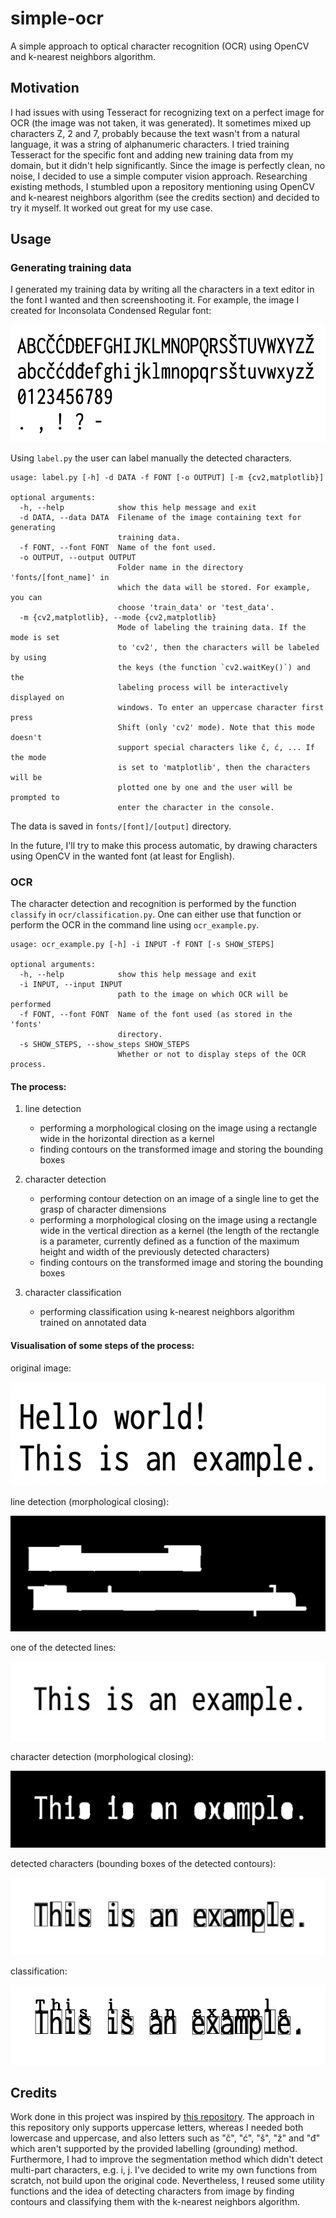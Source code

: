 # simple-ocr

A simple approach to optical character recognition (OCR) using OpenCV and k-nearest neighbors algorithm.

## Motivation

I had issues with using Tesseract for recognizing text on a perfect image for OCR (the image was not taken, it was generated). It sometimes mixed up characters Z, 2 and 7, probably because the text wasn't from a natural language, it was a string of alphanumeric characters. I tried training Tesseract for the specific font and adding new training data from my domain, but it didn't help significantly. Since the image is perfectly clean, no noise, I decided to use a simple computer vision approach. Researching existing methods, I stumbled upon a repository mentioning using OpenCV and k-nearest neighbors algorithm (see the credits section) and decided to try it myself. It worked out great for my use case.

## Usage

### Generating training data

I generated my training data by writing all the characters in a text editor in the font I wanted and then screenshooting it.
For example, the image I created for Inconsolata Condensed Regular font:

![alt text](https://github.com/drajsel/simple-ocr/blob/master/data/inconsolata_condensed_regular_train.png)

Using `label.py` the user can label manually the detected characters. 

    usage: label.py [-h] -d DATA -f FONT [-o OUTPUT] [-m {cv2,matplotlib}]
    
    optional arguments:
      -h, --help            show this help message and exit
      -d DATA, --data DATA  Filename of the image containing text for generating
                            training data.
      -f FONT, --font FONT  Name of the font used.
      -o OUTPUT, --output OUTPUT
                            Folder name in the directory 'fonts/[font_name]' in
                            which the data will be stored. For example, you can
                            choose 'train_data' or 'test_data'.
      -m {cv2,matplotlib}, --mode {cv2,matplotlib}
                            Mode of labeling the training data. If the mode is set
                            to 'cv2', then the characters will be labeled by using
                            the keys (the function `cv2.waitKey()`) and the
                            labeling process will be interactively displayed on
                            windows. To enter an uppercase character first press
                            Shift (only 'cv2' mode). Note that this mode doesn't
                            support special characters like č, ć, ... If the mode
                            is set to 'matplotlib', then the characters will be
                            plotted one by one and the user will be prompted to
                            enter the character in the console.
            
The data is saved in `fonts/[font]/[output]` directory.
                            
In the future, I'll try to make this process automatic, by drawing characters using OpenCV in the wanted font (at least for English).

### OCR

The character detection and recognition is performed by the function `classify` in `ocr/classification.py`. One can either use that function or perform the OCR in the command line using `ocr_example.py`.

    usage: ocr_example.py [-h] -i INPUT -f FONT [-s SHOW_STEPS]

    optional arguments:
      -h, --help            show this help message and exit
      -i INPUT, --input INPUT
                            path to the image on which OCR will be performed
      -f FONT, --font FONT  Name of the font used (as stored in the 'fonts'
                            directory.
      -s SHOW_STEPS, --show_steps SHOW_STEPS
                            Whether or not to display steps of the OCR process.

#### The process:

1. line detection 
    - performing a morphological closing on the image using a rectangle wide in the horizontal direction as a kernel
    - finding contours on the transformed image and storing the bounding boxes

2. character detection
    - performing contour detection on an image of a single line to get the grasp of character dimensions
    - performing a morphological closing on the image using a rectangle wide in the vertical direction as a kernel 
        (the length of the rectangle is a parameter, currently defined as a function of the maximum height and 
        width of the previously detected characters)
    - finding contours on the transformed image and storing the bounding boxes
    
3. character classification
    - performing classification using k-nearest neighbors algorithm trained on annotated data

#### Visualisation of some steps of the process:

original image:

![alt text](https://github.com/drajsel/simple-ocr/blob/master/img/hello_world.png)

line detection (morphological closing):

![alt text](https://github.com/drajsel/simple-ocr/blob/master/img/line_detection.png)

one of the detected lines:

![alt text](https://github.com/drajsel/simple-ocr/blob/master/img/detected_line.png)

character detection (morphological closing):

![alt text](https://github.com/drajsel/simple-ocr/blob/master/img/morphing.png)

detected characters (bounding boxes of the detected contours):

![alt text](https://github.com/drajsel/simple-ocr/blob/master/img/detected_characters.png)

classification:

![alt text](https://github.com/drajsel/simple-ocr/blob/master/img/ocr_result.png)

## Credits

Work done in this project was inspired by [this repository](https://github.com/goncalopp/simple-ocr-opencv). The approach in this repository only supports uppercase letters, whereas I needed both lowercase and uppercase, and also letters such as "č", "ć", "š", "ž" and "đ" which aren't supported by the provided labelling (grounding) method. Furthermore, I had to improve the segmentation method which didn't detect multi-part characters, e.g. i, j. I've decided to write my own functions from scratch, not build upon the original code. Nevertheless, I reused some utility functions and the idea of detecting characters from image by finding contours and classifying them with the k-nearest neighbors algorithm.  
